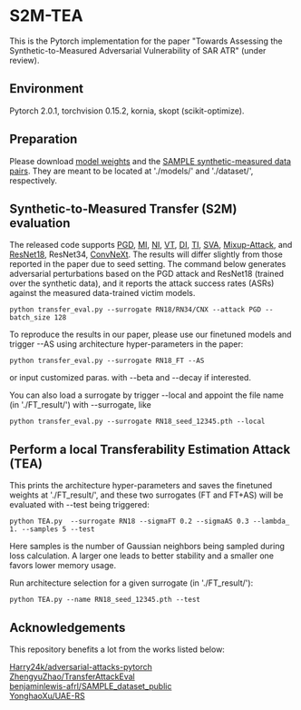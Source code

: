 # S2M-TEA

This is the Pytorch implementation for the paper "Towards Assessing the Synthetic-to-Measured Adversarial Vulnerability of SAR ATR" (under review).  <br>

## Environment

Pytorch 2.0.1, torchvision 0.15.2, kornia, skopt (scikit-optimize). <br>

## Preparation

Please download [model weights](https://pan.baidu.com/s/1-Ktj6wdxcGZ5BdSRZDZQ1Q?pwd=5631) and the [SAMPLE synthetic-measured data pairs](https://pan.baidu.com/s/11RNkx0ArmktF-pVY829y0Q?pwd=5631). They are meant to be located at './models/' and './dataset/', respectively. <br>


## Synthetic-to-Measured Transfer (S2M) evaluation
The released code supports [PGD](https://arxiv.org/abs/1706.06083), [MI](https://openaccess.thecvf.com/content_cvpr_2018/html/Dong_Boosting_Adversarial_Attacks_CVPR_2018_paper.html), [NI](https://arxiv.org/abs/1908.06281), [VT](https://openaccess.thecvf.com/content/CVPR2021/html/Wang_Enhancing_the_Transferability_of_Adversarial_Attacks_Through_Variance_Tuning_CVPR_2021_paper.html), [DI](https://openaccess.thecvf.com/content_CVPR_2019/html/Xie_Improving_Transferability_of_Adversarial_Examples_With_Input_Diversity_CVPR_2019_paper.html), [TI](https://openaccess.thecvf.com/content_CVPR_2019/html/Dong_Evading_Defenses_to_Transferable_Adversarial_Examples_by_Translation-Invariant_Attacks_CVPR_2019_paper.html), [SVA](https://ieeexplore.ieee.org/abstract/document/9800917), [Mixup-Attack](https://ieeexplore.ieee.org/abstract/document/9726211), and [ResNet18](https://openaccess.thecvf.com/content_cvpr_2016/html/He_Deep_Residual_Learning_CVPR_2016_paper.html), ResNet34, [ConvNeXt](https://openaccess.thecvf.com/content/CVPR2022/html/Liu_A_ConvNet_for_the_2020s_CVPR_2022_paper.html).
The results will differ slightly from those reported in the paper due to seed setting. The command below generates adversarial perturbations based on the PGD attack and ResNet18 (trained over the synthetic data), and it reports the attack success rates (ASRs) against the measured data-trained victim models.
```
python transfer_eval.py --surrogate RN18/RN34/CNX --attack PGD --batch_size 128 
```

To reproduce the results in our paper, please use our finetuned models and trigger --AS using architecture hyper-parameters in the paper:
```
python transfer_eval.py --surrogate RN18_FT --AS
```
or input customized paras. with --beta and --decay if interested.

You can also load a surrogate by trigger --local and appoint the file name (in './FT_result/') with --surrogate, like
```
python transfer_eval.py --surrogate RN18_seed_12345.pth --local
```


## Perform a local Transferability Estimation Attack (TEA)

This prints the architecture hyper-parameters and saves the finetuned weights at './FT_result/', and these two surrogates (FT and FT+AS) will be evaluated with --test being triggered:

```
python TEA.py  --surrogate RN18 --sigmaFT 0.2 --sigmaAS 0.3 --lambda_ 1. --samples 5 --test
```
Here samples is the number of Gaussian neighbors being sampled during loss calculation.  A larger one leads to better stability and a smaller one favors lower memory usage.

Run architecture selection for a given surrogate (in './FT_result/'):

```
python TEA.py --name RN18_seed_12345.pth --test
```


## Acknowledgements

This repository benefits a lot from the works listed below:

[Harry24k/adversarial-attacks-pytorch](https://github.com/Harry24k/adversarial-attacks-pytorch) <br>
[ZhengyuZhao/TransferAttackEval](https://github.com/ZhengyuZhao/TransferAttackEval)<br>
[benjaminlewis-afrl/SAMPLE_dataset_public](https://github.com/benjaminlewis-afrl/SAMPLE_dataset_public)<br>
[YonghaoXu/UAE-RS](https://github.com/YonghaoXu/UAE-RS)

